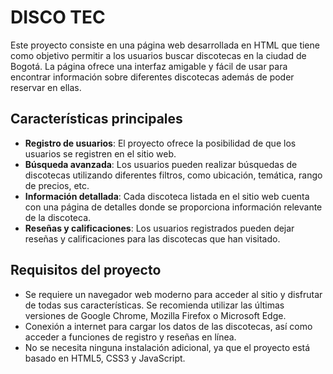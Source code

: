 # DISCO TEC

Este proyecto consiste en una página web desarrollada en HTML que tiene como objetivo permitir a los usuarios buscar discotecas en la ciudad de Bogotá. La página ofrece una interfaz amigable y fácil de usar para encontrar información sobre diferentes discotecas además de poder reservar en ellas.

## Características principales

- **Registro de usuarios**: El proyecto ofrece la posibilidad de que los usuarios se registren en el sitio web.
- **Búsqueda avanzada**: Los usuarios pueden realizar búsquedas de discotecas utilizando diferentes filtros, como ubicación, temática, rango de precios, etc.
- **Información detallada**: Cada discoteca listada en el sitio web cuenta con una página de detalles donde se proporciona información relevante de la discoteca.
- **Reseñas y calificaciones**: Los usuarios registrados pueden dejar reseñas y calificaciones para las discotecas que han visitado.

## Requisitos del proyecto

- Se requiere un navegador web moderno para acceder al sitio y disfrutar de todas sus características. Se recomienda utilizar las últimas versiones de Google Chrome, Mozilla Firefox o Microsoft Edge.
- Conexión a internet para cargar los datos de las discotecas, así como acceder a funciones de registro y reseñas en línea.
- No se necesita ninguna instalación adicional, ya que el proyecto está basado en HTML5, CSS3 y JavaScript.
